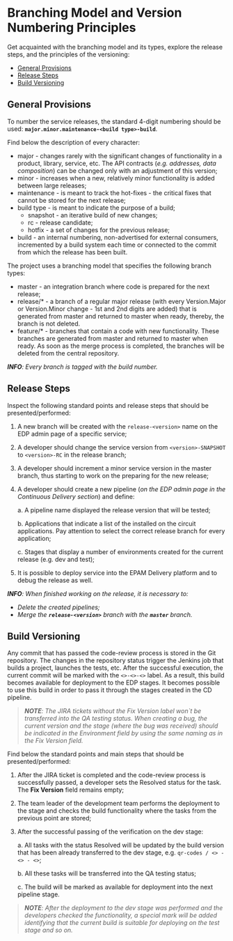 # Branching Model and Version Numbering Principles

Get acquainted with the branching model and its types, explore the release steps, and the principles of the versioning:  
 
- [General Provisions](#general_provisions)
- [Release Steps](#release_steps)
- [Build Versioning](#build_versioning)

## General Provisions <a name="general_provisions"></a>

To number the service releases, the standard 4-digit numbering should be used: **`major.minor.maintenance-<build type>-build`**.
 
Find below the description of every character:
 
* major - changes rarely with the significant changes of functionality in a product, library, service, etc. The API contracts 
(_e.g. addresses, data composition_) can be changed only with an adjustment of this version;
* minor - increases when a new, relatively minor functionality is added between large releases;
* maintenance - is meant to track the hot-fixes - the critical fixes that cannot be stored for the next release;
* build type -  is meant to indicate the purpose of a build;
    * snapshot - an iterative build of new changes;
    * rc - release candidate;
    * hotfix - a set of changes for the previous release;
* build - an internal numbering, non-advertised for external consumers, incremented by a build system each time or connected 
to the commit from which the release has been built.

The project uses a branching model that specifies the following branch types:
 
* master -  an integration branch where code is prepared for the next release;
* release/* - a branch of a regular major release (with every Version.Major or Version.Minor change - 1st and 2nd digits 
are added) that is generated from master and returned to master when ready, thereby, the branch is not deleted. 
* feature/* - branches that contain a code with new functionality. These branches are generated from master and returned 
to master when ready. As soon as the merge process is completed, the branches will be deleted from the central repository.  

_**INFO**: Every branch is tagged with the build number._
 
## Release Steps <a name="release_steps"></a>

Inspect the following standard points and release steps that should be presented/performed:
 
1. A new branch will be created with the `release-<version>` name on the EDP admin page of a specific service;
2. A developer should change the service version from `<version>-SNAPSHOT` to `<version>-RC` in the release branch;
3. A developer should increment a minor service version in the master branch, thus starting to work on the preparing for 
the new release;
4. A developer should create a new pipeline (_on the EDP admin page in the Continuous Delivery section_) and define:
    
    a. A pipeline name displayed the release version that will be tested;
    
    b. Applications that indicate a list of the installed on the circuit applications. Pay attention to select the correct 
    release branch for every application; 
    
    c. Stages that display a number of environments created for the current release (e.g. dev and test);
5. It is possible to deploy service into the EPAM Delivery platform and to debug the release as well.
 
_**INFO**: When finished working on the release, it is necessary to:_
* _Delete the created pipelines;_
* _Merge the **`release-<version>`** branch with the **`master`** branch._

## Build Versioning <a name="build_versioning"></a>
 
Any commit that has passed the code-review process is stored in the Git repository. 
The changes in the repository status trigger the Jenkins job that builds a project, launches the tests, etc. After the 
successful execution, the current commit will be marked with the `<>-<>-<>` label. As a result, this build becomes available for 
deployment to the EDP stages. It becomes possible to use this build in order to pass it through the stages created in the 
CD pipeline.
 
>_**NOTE**: The JIRA tickets without the Fix Version label won`t be transferred into the QA testing status. 
When creating a bug, the current version and the stage (where the bug was received) should be indicated in the 
Environment field by using the same naming as in the Fix Version field._

Find below the standard points and main steps that should be presented/performed:
 
1. After the JIRA ticket is completed and the code-review process is successfully passed, a developer sets the Resolved status 
 for the task. The **Fix Version** field remains empty;
2. The team leader of the development team performs the deployment to the stage and checks the build functionality where the 
 tasks from the previous point are stored;
3. After the successful passing of the verification on the dev stage:
    
    a. All tasks with the status Resolved will be updated by the build version that has been already transferred to the dev stage, 
 e.g. `qr-codes / <> - <> - <>`;
 
    b. All these tasks will be transferred into the QA testing status;
    
    c. The build will be marked as available for deployment into the next pipeline stage.

>_**NOTE**: After the deployment to the dev stage was performed and the developers checked the functionality, 
>a special mark will be added identifying that the current build is suitable for deploying on the test stage and so on._